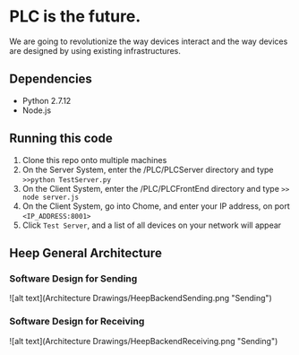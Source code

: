# PLC is the future. 
We are going to revolutionize the way devices interact and the way devices are designed by using existing infrastructures.

## Dependencies
* Python 2.7.12
* Node.js

## Running this code
1. Clone this repo onto multiple machines
2. On the Server System, enter the /PLC/PLCServer directory and type `>>python TestServer.py`
3. On the Client System, enter the /PLC/PLCFrontEnd directory and type `>> node server.js` 
4. On the Client System, go into Chome, and enter your IP address, on port `<IP_ADDRESS:8001>`
5. Click `Test Server`, and a list of all devices on your network will appear

## Heep General Architecture

### Software Design for Sending

![alt text](Architecture Drawings/HeepBackendSending.png "Sending")

### Software Design for Receiving

![alt text](Architecture Drawings/HeepBackendReceiving.png "Sending")